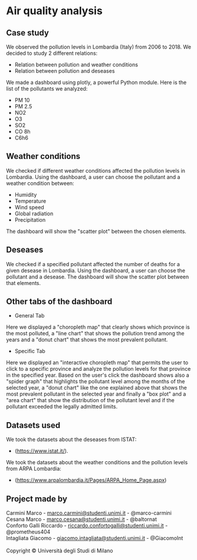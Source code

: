 # Air quality analysis

## Case study
We observed the pollution levels in Lombardia (Italy) from 2006 to 2018. We decided to study 2 different relations:
- Relation between pollution and weather conditions
- Relation between pollution and deseases

We made a dashboard using plotly, a powerful Python module.
Here is the list of the pollutants we analyzed:
- PM 10
- PM 2.5
- NO2
- O3
- SO2
- CO 8h
- C6h6
## Weather conditions
We checked if different weather conditions affected the pollution levels in Lombardia.
Using the dashboard, a user can choose the pollutant and a weather condition between:
- Humidity
- Temperature
- Wind speed
- Global radiation
- Precipitation

The dashboard will show the "scatter plot" between the chosen elements.
## Deseases
We checked if a specified pollutant affected the number of deaths for a given desease in Lombardia.
Using the dashboard, a user can choose the pollutant and a desease.
The dashboard will show the scatter plot between that elements.
## Other tabs of the dashboard
- General Tab

Here we displayed a "choropleth map" that clearly shows which province is the most polluted, a "line chart" that shows the pollution trend among the years and a "donut chart" that shows the most prevalent pollutant.

- Specific Tab

Here we displayed an "interactive choropleth map" that permits the user to click to a specific province and analyze the pollution levels for that province in the specified year. Based on the user's click the dashboard shows also a "spider graph" that highlights the pollutant level among the months of the selected year, a "donut chart" like the one explained above that shows the most prevalent pollutant in the selected year and finally a "box plot" and a "area chart" that show the distribution of the pollutant level and if the pollutant exceeded the legally admitted limits.

## Datasets used
We took the datasets about the deseases from ISTAT:
- (https://www.istat.it/).

We took the datasets about the weather conditions and the pollution levels from ARPA Lombardia:
- (https://www.arpalombardia.it/Pages/ARPA_Home_Page.aspx)
## Project made by
Carmini Marco - marco.carmini@studenti.unimi.it - @marco-carmini<br>
Cesana Marco - marco.cesana@studenti.unimi.it - @baltornat<br>
Conforto Galli Riccardo - riccardo.confortogalli@studenti.unimi.it - @prometheus404<br>
Intagliata Giacomo - giacomo.intagliata@studenti.unimi.it - @GiacomoInt<br><br>
Copyright © Università degli Studi di Milano
